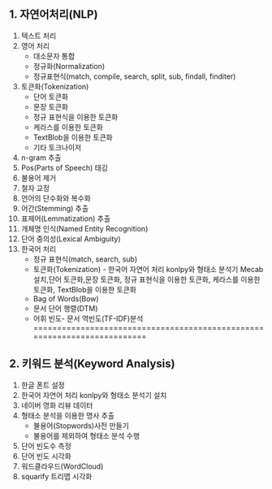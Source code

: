 ## 1. 자연어처리(NLP)
1. 텍스트 처리
2. 영어 처리
    - 대소문자 통합
    - 정규화(Normalization)
    - 정규표현식(match, compile, search, split, sub, findall, finditer)
3. 토큰화(Tokenization)
   - 단어 토큰화
   - 문장 토큰화
   - 정규 표현식을 이용한 토큰화
   - 케라스를 이용한 토큰화
   - TextBlob을 이용한 토큰화
   - 기타 토크나이저
3. n-gram 추출
4. Pos(Parts of Speech) 태깅
5. 불용어 제거
6. 철자 교정
7. 언어의 단수화와 복수화
8. 어간(Stemming) 추출
9. 표제어(Lemmatization) 추출
10. 개체명 인식(Named Entity Recognition)
11. 단어 중의성(Lexical Ambiguity)
12. 한국어 처리
    - 정규 표현식(match, search, sub)
    - 토큰화(Tokenization) - 한국어 자연어 처리 konlpy와 형태소 분석기 Mecab설치,단어 토큰화,문장 토큰화, 정규 표현식을 이용한 토큰화, 케라스를 이용한 토큰화, TextBlob을 이용한 토큰화
    - Bag of Words(Bow)
    - 문서 단어 행렬(DTM)
    - 어휘 빈도- 문서 역빈도(TF-IDF)분석
=========================================================================
## 2. 키워드 분석(Keyword Analysis)
1. 한글 폰트 설정
2. 한국어 자연어 처리 konlpy와 형태소 분석기 설치
3. 네이버 영화 리뷰 데이터
4. 형태소 분석을 이용한 명사 추출
    - 불용어(Stopwords)사전 만들기
    - 불용어를 제외하여 형태소 분석 수행
5. 단어 빈도수 측정
6. 단어 빈도 시각화
7. 워드클라우드(WordCloud)
8. squarify 트리맵 시각화
